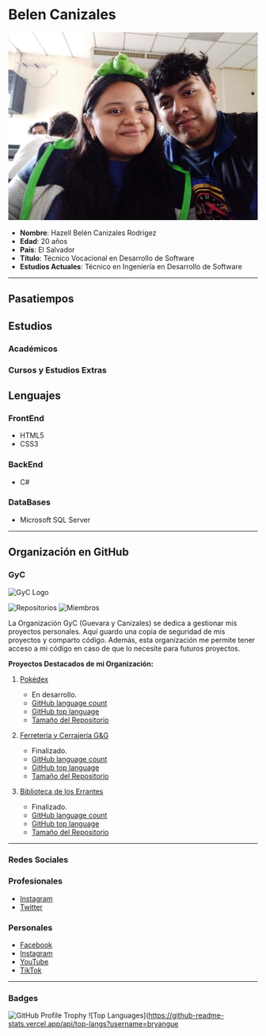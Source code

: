 # Belen Canizales

![Foto de Bryan con Belén](https://github.com/BryanGuevara/BryanGuevara/blob/main/img/BryanGuevara.jpg)

- **Nombre**: Hazell Belén Canizales Rodrigez
- **Edad**: 20 años
- **País**: El Salvador
- **Título**: Técnico Vocacional en Desarrollo de Software
- **Estudios Actuales**: Técnico en Ingeniería en Desarrollo de Software

---

## Pasatiempos


## Estudios

### Académicos

### Cursos y Estudios Extras

## Lenguajes

### FrontEnd
- HTML5
- CSS3

### BackEnd

- C#

### DataBases
- Microsoft SQL Server

---

## Organización en GitHub

### GyC

![GyC Logo](https://avatars.githubusercontent.com/u/143562368?s=200&v=4)

![Repositorios](https://img.shields.io/badge/Repositorios-12-red)
![Miembros](https://img.shields.io/badge/Miembros-2-blue)

La Organización GyC (Guevara y Canizales) se dedica a gestionar mis proyectos personales. Aquí guardo una copia de seguridad de mis proyectos y comparto código. Además, esta organización me permite tener acceso a mi código en caso de que lo necesite para futuros proyectos.

**Proyectos Destacados de mi Organización:**

1. [Pokédex](https://github.com/ProyectosPersonales2013/Pokedex)
   - En desarrollo.
   - [GitHub language count](https://img.shields.io/github/languages/count/ProyectosPersonales2013/Pokedex)
   - [GitHub top language](https://img.shields.io/github/languages/top/ProyectosPersonales2013/Pokedex)
   - [Tamaño del Repositorio](https://img.shields.io/github/repo-size/ProyectosPersonales2013/Pokedex)

2. [Ferretería y Cerrajería G&G](https://github.com/ProyectosPersonales2013/FerreteriayCerrajeriaGyG)
   - Finalizado.
   - [GitHub language count](https://img.shields.io/github/languages/count/ProyectosPersonales2013/FerreteriayCerrajeriaGyG)
   - [GitHub top language](https://img.shields.io/github/languages/top/ProyectosPersonales2013/FerreteriayCerrajeriaGyG)
   - [Tamaño del Repositorio](https://img.shields.io/github/repo-size/ProyectosPersonales2013/FerreteriayCerrajeriaGyG)

3. [Biblioteca de los Errantes](https://github.com/ProyectosPersonales2013/BiblioteaDeLosErrantes)
   - Finalizado.
   - [GitHub language count](https://img.shields.io/github/languages/count/ProyectosPersonales2013/BiblioteaDeLosErrantes)
   - [GitHub top language](https://img.shields.io/github/languages/top/ProyectosPersonales2013/BiblioteaDeLosErrantes)
   - [Tamaño del Repositorio](https://img.shields.io/github/repo-size/ProyectosPersonales2013/BiblioteaDeLosErrantes)

---
### Redes Sociales

### Profesionales

- [Instagram](https://www.instagram.com/bryanguevaradev/)
- [Twitter](https://twitter.com/bagg_12)

### Personales
- [Facebook](https://www.facebook.com/profile.php?id=100077415082943)
- [Instagram](https://www.instagram.com/bagg_12)
- [YouTube](https://www.youtube.com/channel/UCT4op4CFVVmUhUOFmEUGQOg)
- [TikTok](https://www.tiktok.com/@bagg_12)

---

### Badges

![GitHub Profile Trophy](https://github-profile-trophy.vercel.app/?username=bryanguevara&theme=onedark)
![Top Languages](https://github-readme-stats.vercel.app/api/top-langs?username=bryangue
